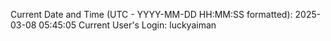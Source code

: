 Current Date and Time (UTC - YYYY-MM-DD HH:MM:SS formatted): 2025-03-08 05:45:05
Current User's Login: luckyaiman
